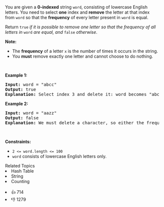 <p>You are given a <strong>0-indexed</strong> string <code>word</code>, consisting of lowercase English letters. You need to select <strong>one</strong> index and <strong>remove</strong> the letter at that index from <code>word</code> so that the <strong>frequency</strong> of every letter present in <code>word</code> is equal.</p>

<p>Return<em> </em><code>true</code><em> if it is possible to remove one letter so that the frequency of all letters in </em><code>word</code><em> are equal, and </em><code>false</code><em> otherwise</em>.</p>

<p><strong>Note:</strong></p>

<ul> 
 <li>The <b>frequency</b> of a letter <code>x</code> is the number of times it occurs in the string.</li> 
 <li>You <strong>must</strong> remove exactly one letter and cannot choose to do nothing.</li> 
</ul>

<p>&nbsp;</p> 
<p><strong class="example">Example 1:</strong></p>

<pre>
<strong>Input:</strong> word = "abcc"
<strong>Output:</strong> true
<strong>Explanation:</strong> Select index 3 and delete it: word becomes "abc" and each character has a frequency of 1.
</pre>

<p><strong class="example">Example 2:</strong></p>

<pre>
<strong>Input:</strong> word = "aazz"
<strong>Output:</strong> false
<strong>Explanation:</strong> We must delete a character, so either the frequency of "a" is 1 and the frequency of "z" is 2, or vice versa. It is impossible to make all present letters have equal frequency.
</pre>

<p>&nbsp;</p> 
<p><strong>Constraints:</strong></p>

<ul> 
 <li><code>2 &lt;= word.length &lt;= 100</code></li> 
 <li><code>word</code> consists of lowercase English letters only.</li> 
</ul>

<div><div>Related Topics</div><div><li>Hash Table</li><li>String</li><li>Counting</li></div></div><br><div><li>👍 714</li><li>👎 1279</li></div>